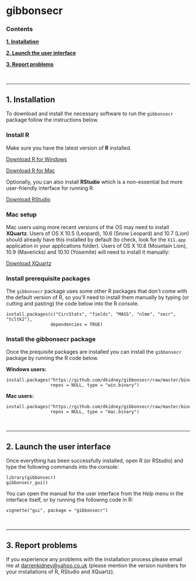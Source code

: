 
gibbonsecr
===========

### Contents

<a href="#installation">**1. Installation**</a>

<a href="#launch">**2. Launch the user interface**</a>

<a href="#problems">**3. Report problems**</a>

<br>

********************************************************************************

<a name="installation"></a>

## 1. Installation

To download and install the necessary software to run the `gibbonsecr` package follow the instructions below.

### Install R

Make sure you have the latest version of **R** installed. 

[Download R for Windows](https://cran.r-project.org/bin/windows/base/)

[Download R for Mac](https://cran.r-project.org/bin/macosx/)

Optionally, you can also install **RStudio** which is a non-essential but more user-friendly interface for running R.

[Download RStudio](https://www.rstudio.com/products/rstudio/download/)

<a name="windows setup"></a>

### Mac setup

Mac users using more recent versions of the OS may need to install **XQuartz**. Users of OS X 10.5 (Leopard), 10.6 (Snow Leopard) and 10.7 (Lion) should already have this installed by default (to check, look for the `X11.app` application in your applications folder). Users of OS X 10.8 (Mountain Lion), 10.9 (Mavericks) and 10.10 (Yosemite) will need to install it manually:

[Download XQuartz](http://xquartz.macosforge.org/landing/)

### Install prerequisite packages

The `gibbonsecr` package uses some other R packages that don't come with the default version of R, so you'll need to install them manually by typing (or cutting and pasting) the code below into the R console.

```{r}
install.packages(c("CircStats", "fields", "MASS", "nlme", "secr", "tcltk2"),
                 dependencies = TRUE)
```

### Install the gibbonsecr package

Once the prequisite packages are installed you can install the `gibbonsecr` package by running the R code below.

**Windows users:**
```{r}
install.packages("https://github.com/dkidney/gibbonsecr/raw/master/binaries/gibbonsecr_1.0.zip", 
                 repos = NULL, type = "win.binary")
```

**Mac users:**
```{r}
install.packages("https://github.com/dkidney/gibbonsecr/raw/master/binaries/gibbonsecr_1.0.tgz", 
                 repos = NULL, type = "mac.binary")
```

<br>

********************************************************************************

<a name="launch"></a>

## 2. Launch the user interface

Once everything has been successfully installed, open R (or RStudio) and type the following commands into the console:

```{r}
library(gibbonsecr)
gibbonsecr_gui()
```

You can open the manual for the user interface from the *Help* menu in the interface itself, or by running the following code in R:

```{r}
vignette("gui", package = "gibbonsecr")
```

<br>

********************************************************************************

<a name="problems"></a>

## 3. Report problems

If you experience any problems with the installation process please email me at darrenkidney@yahoo.co.uk (please mention the version numbers for your installations of R, RStudio and XQuartz).  



